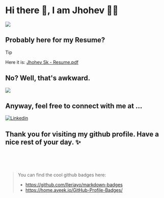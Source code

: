 # Hi there 👋, I am Jhohev 🧑‍💻

![](https://i.giphy.com/media/v1.Y2lkPTc5MGI3NjExaHNyZ240M2RxZ2k5aDR4ZTBnMm0zcHh4a3J0OHBmOHd6azU4OGJrbSZlcD12MV9pbnRlcm5hbF9naWZfYnlfaWQmY3Q9Zw/WNimlZt5dpzYXMtNth/giphy.gif)

## Probably here for my Resume?

> [!TIP]
> Here it is: [Jhohev Sk - Resume.pdf](https://drive.google.com/file/d/1_tx91e2jbQoX9LpWerbk9Y1Wq66CSLLT/view)

## No? Well, that's awkward.


![](https://i.giphy.com/media/v1.Y2lkPTc5MGI3NjExeWduZmozcDM1eTFtMml2MTZ2eXJyaDZyYTU5ZmZhMDB1MDhhNjF3cyZlcD12MV9pbnRlcm5hbF9naWZfYnlfaWQmY3Q9Zw/ZWx7CHCCXdcKKVsgvc/giphy-downsized.gif)

## Anyway, feel free to connect with me at ...

[![Linkedin](https://img.shields.io/badge/LinkedIn-0A66C2.svg?style=for-the-badge&logo=LinkedIn&logoColor=white)](https://www.linkedin.com/in/johev09/)

## Thank you for visiting my github profile. Have a nice rest of your day. ✨

<br>
<br>
<br>

> You can find the cool github badges here:
> * https://github.com/Ileriayo/markdown-badges
> * https://home.aveek.io/GitHub-Profile-Badges/
